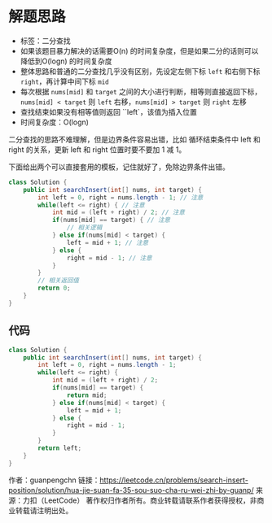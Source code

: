 # 解题思路
- 标签：二分查找
- 如果该题目暴力解决的话需要O(n) 的时间复杂度，但是如果二分的话则可以降低到O(logn) 的时间复杂度
- 整体思路和普通的二分查找几乎没有区别，先设定左侧下标 ``left`` 和右侧下标 ``right``，再计算中间下标 ``mid``
- 每次根据 ``nums[mid]`` 和 ``target`` 之间的大小进行判断，相等则直接返回下标，``nums[mid] < target`` 则 ``left`` 右移，``nums[mid] > target`` 则 ``right`` 左移
- 查找结束如果没有相等值则返回 ``left`，该值为插入位置
- 时间复杂度：O(logn)

二分查找的思路不难理解，但是边界条件容易出错，比如 循环结束条件中 left 和 right 的关系，更新 left 和 right 位置时要不要加 1 减 1。

下面给出两个可以直接套用的模板，记住就好了，免除边界条件出错。

```Java
class Solution {
    public int searchInsert(int[] nums, int target) {
        int left = 0, right = nums.length - 1; // 注意
        while(left <= right) { // 注意
            int mid = (left + right) / 2; // 注意
            if(nums[mid] == target) { // 注意
            	// 相关逻辑
            } else if(nums[mid] < target) {
            	left = mid + 1; // 注意
            } else {
            	right = mid - 1; // 注意
            }
        }
        // 相关返回值
        return 0;
    }
}
```

## 代码

```java
class Solution {
    public int searchInsert(int[] nums, int target) {
        int left = 0, right = nums.length - 1;
        while(left <= right) {
            int mid = (left + right) / 2;
            if(nums[mid] == target) {
            	return mid;
            } else if(nums[mid] < target) {
            	left = mid + 1;
            } else {
            	right = mid - 1;
            }
        }
        return left;
    }
}
```



作者：guanpengchn
链接：https://leetcode.cn/problems/search-insert-position/solution/hua-jie-suan-fa-35-sou-suo-cha-ru-wei-zhi-by-guanp/
来源：力扣（LeetCode）
著作权归作者所有。商业转载请联系作者获得授权，非商业转载请注明出处。